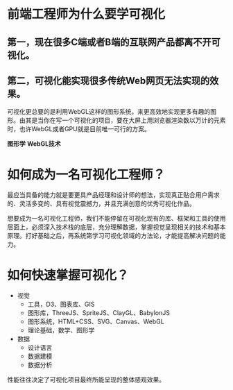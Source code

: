 # 前端工程师为什么要学可视化
## 第一，现在很多C端或者B端的互联网产品都离不开可视化。

## 第二，可视化能实现很多传统Web网页无法实现的效果。
可视化更总要的是利用WebGL这样的图形系统，来更高效地实现更多有趣的图形。由其是当你在写一个可视化的项目，要在大屏上用浏览器渲染数以万计的元素时，也许WebGL或者GPU就是目前唯一可行的方案。

**图形学**
**WebGL技术**

# 如何成为一名可视化工程师？
最应当具备的能力就是要更具产品经理和设计师的想法，实现真正贴合用户需求的、灵活多变的、具有视觉震撼力，并且充满创意的优秀可视化作品。

想要成为一名可视化工程师，我们不能停留在可视化现有的库、框架和工具的使用层面上，必须深入技术栈的底层，充分理解数据，掌握视觉呈现相关的技术和基本原理。打好基础之后，再系统第学习可视化领域的方法论，才能提高解决问题的能力。

# 如何快速掌握可视化？
* 视觉
   * 工具，D3、图表库、GIS
   * 图形库，ThreeJS、SpriteJS、ClayGL、BabylonJS
   * 图形系统，HTML+CSS、SVG、Canvas、WebGL
   * 理论基础，数学、图形学
* 数据
   * 设计语言
   * 数据建模
   * 数据分析

性能往往决定了可视化项目最终所能呈现的整体感观效果。